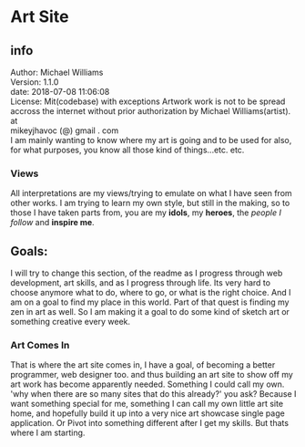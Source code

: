 # Art Site

## info 

Author: Michael Williams <br>
Version: 1.1.0 <br>
date: 2018-07-08 11:06:08 <br>
License: Mit(codebase) with exceptions Artwork work is not to be spread accross the internet without prior 
authorization by Michael Williams(artist). at<br> 
 mikeyjhavoc (@) gmail . com <br>
 I am mainly wanting to know where my art is going and to be used for also, for what 
 purposes, you know all those kind of things...etc. etc.
 
 ### Views
 
 All interpretations are my views/trying to emulate on what I have seen from other works. I 
 am trying to learn my own style, but still in the making, so to those I have taken parts 
 from, you are my **idols**, my **heroes**, the _people I follow_ and **inspire me**. 
 
 ## Goals:
 
 I will try to change this section, of the readme as I progress through web development, art
  skills, and as I progress through life. Its very hard to choose anymore what to do, where 
  to go, or what is the right choice. And I am on a goal to find my place in this world. 
  Part of that quest is finding my zen in art as well. So I am making it a goal to do some 
  kind of sketch art or something creative every week. 
  
  ### Art Comes In
  
  That is where the art site comes in, I have a goal, of becoming a better programmer, web 
  designer too. and thus building an art site to show off my art work has become apparently 
  needed. Something I could call my own. 'why when there are so many sites that do this 
  already?' you ask? Because I want something special for me, something I can call my own 
  little art site home, and hopefully build it up into a very nice art showcase single page 
  application. Or Pivot into something different after I get my skills. But thats where I am
   starting. 